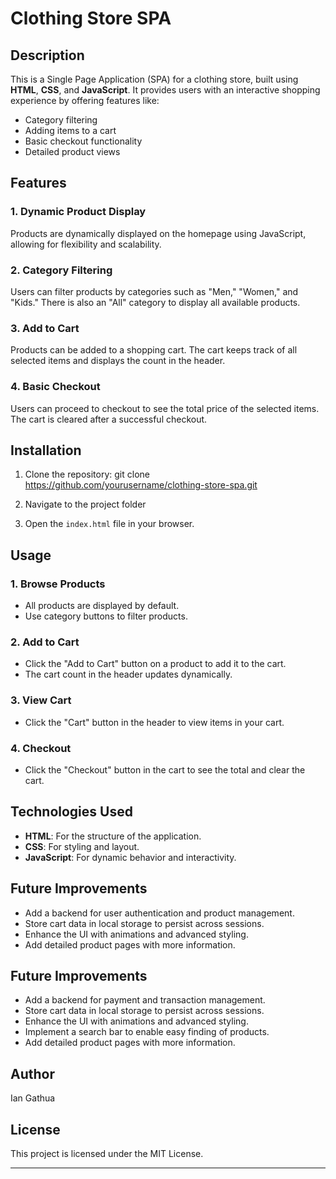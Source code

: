 # Clothing Store SPA

## Description
This is a Single Page Application (SPA) for a clothing store, built using **HTML**, **CSS**, and **JavaScript**. It provides users with an interactive shopping experience by offering features like:

- Category filtering
- Adding items to a cart
- Basic checkout functionality
- Detailed product views

## Features
### 1. **Dynamic Product Display**
Products are dynamically displayed on the homepage using JavaScript, allowing for flexibility and scalability.

### 2. **Category Filtering**
Users can filter products by categories such as "Men," "Women," and "Kids." There is also an "All" category to display all available products.

### 3. **Add to Cart**
Products can be added to a shopping cart. The cart keeps track of all selected items and displays the count in the header.

### 4. **Basic Checkout**
Users can proceed to checkout to see the total price of the selected items. The cart is cleared after a successful checkout.


## Installation
1. Clone the repository:
    git clone https://github.com/yourusername/clothing-store-spa.git
   
2. Navigate to the project folder

3. Open the `index.html` file in your browser.

## Usage
### 1. **Browse Products**
- All products are displayed by default.
- Use category buttons to filter products.

### 2. **Add to Cart**
- Click the "Add to Cart" button on a product to add it to the cart.
- The cart count in the header updates dynamically.

### 3. **View Cart**
- Click the "Cart" button in the header to view items in your cart.

### 4. **Checkout**
- Click the "Checkout" button in the cart to see the total and clear the cart.


## Technologies Used
- **HTML**: For the structure of the application.
- **CSS**: For styling and layout.
- **JavaScript**: For dynamic behavior and interactivity.

## Future Improvements
- Add a backend for user authentication and product management.
- Store cart data in local storage to persist across sessions.
- Enhance the UI with animations and advanced styling.
- Add detailed product pages with more information.

## Future Improvements
- Add a backend for payment and transaction management.
- Store cart data in local storage to persist across sessions.
- Enhance the UI with animations and advanced styling.
- Implement a search bar to enable easy finding of products.
- Add detailed product pages with more information.


## Author
Ian Gathua

## License
This project is licensed under the MIT License.

---


